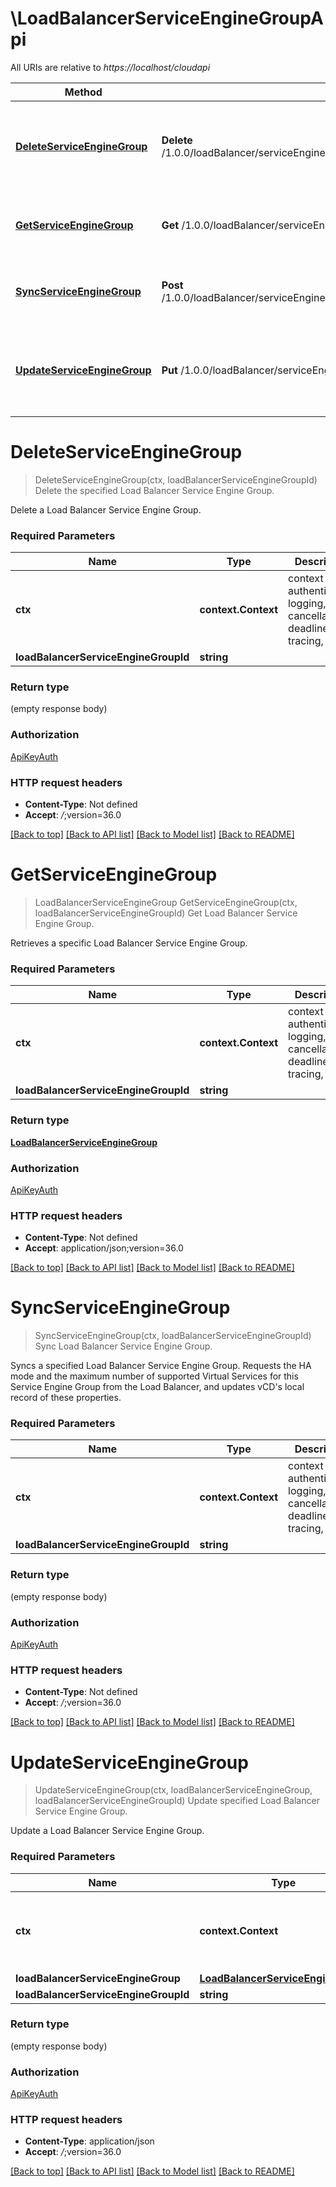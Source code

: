 # \LoadBalancerServiceEngineGroupApi

All URIs are relative to *https://localhost/cloudapi*

Method | HTTP request | Description
------------- | ------------- | -------------
[**DeleteServiceEngineGroup**](LoadBalancerServiceEngineGroupApi.md#DeleteServiceEngineGroup) | **Delete** /1.0.0/loadBalancer/serviceEngineGroups/{loadBalancerServiceEngineGroupId} | Delete the specified Load Balancer Service Engine Group.
[**GetServiceEngineGroup**](LoadBalancerServiceEngineGroupApi.md#GetServiceEngineGroup) | **Get** /1.0.0/loadBalancer/serviceEngineGroups/{loadBalancerServiceEngineGroupId} | Get Load Balancer Service Engine Group.
[**SyncServiceEngineGroup**](LoadBalancerServiceEngineGroupApi.md#SyncServiceEngineGroup) | **Post** /1.0.0/loadBalancer/serviceEngineGroups/{loadBalancerServiceEngineGroupId}/sync | Sync Load Balancer Service Engine Group.
[**UpdateServiceEngineGroup**](LoadBalancerServiceEngineGroupApi.md#UpdateServiceEngineGroup) | **Put** /1.0.0/loadBalancer/serviceEngineGroups/{loadBalancerServiceEngineGroupId} | Update specified Load Balancer Service Engine Group.


# **DeleteServiceEngineGroup**
> DeleteServiceEngineGroup(ctx, loadBalancerServiceEngineGroupId)
Delete the specified Load Balancer Service Engine Group.

Delete a Load Balancer Service Engine Group. 

### Required Parameters

Name | Type | Description  | Notes
------------- | ------------- | ------------- | -------------
 **ctx** | **context.Context** | context for authentication, logging, cancellation, deadlines, tracing, etc.
  **loadBalancerServiceEngineGroupId** | **string**|  | 

### Return type

 (empty response body)

### Authorization

[ApiKeyAuth](../README.md#ApiKeyAuth)

### HTTP request headers

 - **Content-Type**: Not defined
 - **Accept**: *_/_*;version=36.0

[[Back to top]](#) [[Back to API list]](../README.md#documentation-for-api-endpoints) [[Back to Model list]](../README.md#documentation-for-models) [[Back to README]](../README.md)

# **GetServiceEngineGroup**
> LoadBalancerServiceEngineGroup GetServiceEngineGroup(ctx, loadBalancerServiceEngineGroupId)
Get Load Balancer Service Engine Group.

Retrieves a specific Load Balancer Service Engine Group. 

### Required Parameters

Name | Type | Description  | Notes
------------- | ------------- | ------------- | -------------
 **ctx** | **context.Context** | context for authentication, logging, cancellation, deadlines, tracing, etc.
  **loadBalancerServiceEngineGroupId** | **string**|  | 

### Return type

[**LoadBalancerServiceEngineGroup**](LoadBalancerServiceEngineGroup.md)

### Authorization

[ApiKeyAuth](../README.md#ApiKeyAuth)

### HTTP request headers

 - **Content-Type**: Not defined
 - **Accept**: application/json;version=36.0

[[Back to top]](#) [[Back to API list]](../README.md#documentation-for-api-endpoints) [[Back to Model list]](../README.md#documentation-for-models) [[Back to README]](../README.md)

# **SyncServiceEngineGroup**
> SyncServiceEngineGroup(ctx, loadBalancerServiceEngineGroupId)
Sync Load Balancer Service Engine Group.

Syncs a specified Load Balancer Service Engine Group. Requests the HA mode and the maximum number of supported Virtual Services for this Service Engine Group from the Load Balancer, and updates vCD's local record of these properties. 

### Required Parameters

Name | Type | Description  | Notes
------------- | ------------- | ------------- | -------------
 **ctx** | **context.Context** | context for authentication, logging, cancellation, deadlines, tracing, etc.
  **loadBalancerServiceEngineGroupId** | **string**|  | 

### Return type

 (empty response body)

### Authorization

[ApiKeyAuth](../README.md#ApiKeyAuth)

### HTTP request headers

 - **Content-Type**: Not defined
 - **Accept**: *_/_*;version=36.0

[[Back to top]](#) [[Back to API list]](../README.md#documentation-for-api-endpoints) [[Back to Model list]](../README.md#documentation-for-models) [[Back to README]](../README.md)

# **UpdateServiceEngineGroup**
> UpdateServiceEngineGroup(ctx, loadBalancerServiceEngineGroup, loadBalancerServiceEngineGroupId)
Update specified Load Balancer Service Engine Group.

Update a Load Balancer Service Engine Group. 

### Required Parameters

Name | Type | Description  | Notes
------------- | ------------- | ------------- | -------------
 **ctx** | **context.Context** | context for authentication, logging, cancellation, deadlines, tracing, etc.
  **loadBalancerServiceEngineGroup** | [**LoadBalancerServiceEngineGroup**](LoadBalancerServiceEngineGroup.md)|  | 
  **loadBalancerServiceEngineGroupId** | **string**|  | 

### Return type

 (empty response body)

### Authorization

[ApiKeyAuth](../README.md#ApiKeyAuth)

### HTTP request headers

 - **Content-Type**: application/json
 - **Accept**: *_/_*;version=36.0

[[Back to top]](#) [[Back to API list]](../README.md#documentation-for-api-endpoints) [[Back to Model list]](../README.md#documentation-for-models) [[Back to README]](../README.md)

